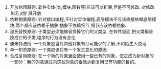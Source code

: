 
1. 开放封闭原则: 软件实体(类,模块,函数等)应该可以扩展,但是不可修改. 对修改关闭,对扩展开放.
2. 依赖倒置原则: 针对接口编程,不针对实体编程.高层模块不应该直接依赖底层模块,两个都应该依赖于抽象.抽象不依赖细节,细节应该依赖抽象.
3. 里氏替换原则: 子类型必须能够替换掉它们的父类型. 在软件里面,把父类都替换成它的子类,程序的行为没有变化.
4. 迪米特法则: 一个对象应当对其他对象有尽可能少的了解,不和陌生人说话.
5. 单一职责原则: 一个类应该只有一个发生变化的原因.
6. 合成复用原则: 在一个新的对象里面使用一些已有的对象，使之成为新对象的一部分：新的对象通过向这些对象的委派达到复用已有功能的目的。